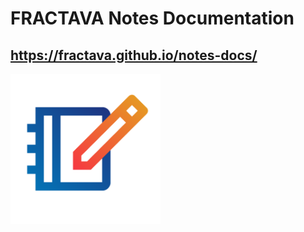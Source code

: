 # FRACTAVA Notes Documentation

## https://fractava.github.io/notes-docs/

<img src="https://github.com/fractava/notes-resources/blob/master/Notes.png" width="240">
